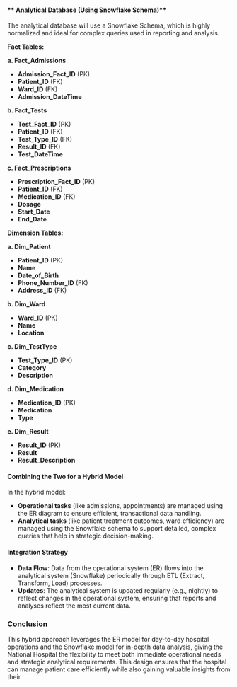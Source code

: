 #### ** Analytical Database (Using Snowflake Schema)**

The analytical database will use a Snowflake Schema, which is highly normalized and ideal for complex queries used in reporting and analysis.

**Fact Tables:**

**a. Fact_Admissions**
   - **Admission_Fact_ID** (PK)
   - **Patient_ID** (FK)
   - **Ward_ID** (FK)
   - **Admission_DateTime**

**b. Fact_Tests**
   - **Test_Fact_ID** (PK)
   - **Patient_ID** (FK)
   - **Test_Type_ID** (FK)
   - **Result_ID** (FK)
   - **Test_DateTime**

**c. Fact_Prescriptions**
   - **Prescription_Fact_ID** (PK)
   - **Patient_ID** (FK)
   - **Medication_ID** (FK)
   - **Dosage**
   - **Start_Date**
   - **End_Date**

**Dimension Tables:**

**a. Dim_Patient**
   - **Patient_ID** (PK)
   - **Name**
   - **Date_of_Birth**
   - **Phone_Number_ID** (FK)
   - **Address_ID** (FK)

**b. Dim_Ward**
   - **Ward_ID** (PK)
   - **Name**
   - **Location**

**c. Dim_TestType**
   - **Test_Type_ID** (PK)
   - **Category**
   - **Description**

**d. Dim_Medication**
   - **Medication_ID** (PK)
   - **Medication**
   - **Type**

**e. Dim_Result**
   - **Result_ID** (PK)
   - **Result**
   - **Result_Description**

#### **Combining the Two for a Hybrid Model**

In the hybrid model:
- **Operational tasks** (like admissions, appointments) are managed using the ER diagram to ensure efficient, transactional data handling.
- **Analytical tasks** (like patient treatment outcomes, ward efficiency) are managed using the Snowflake schema to support detailed, complex queries that help in strategic decision-making.

#### **Integration Strategy**
- **Data Flow**: Data from the operational system (ER) flows into the analytical system (Snowflake) periodically through ETL (Extract, Transform, Load) processes.
- **Updates**: The analytical system is updated regularly (e.g., nightly) to reflect changes in the operational system, ensuring that reports and analyses reflect the most current data.

### **Conclusion**
This hybrid approach leverages the ER model for day-to-day hospital operations and the Snowflake model for in-depth data analysis, giving the National Hospital the flexibility to meet both immediate operational needs and strategic analytical requirements. This design ensures that the hospital can manage patient care efficiently while also gaining valuable insights from their
